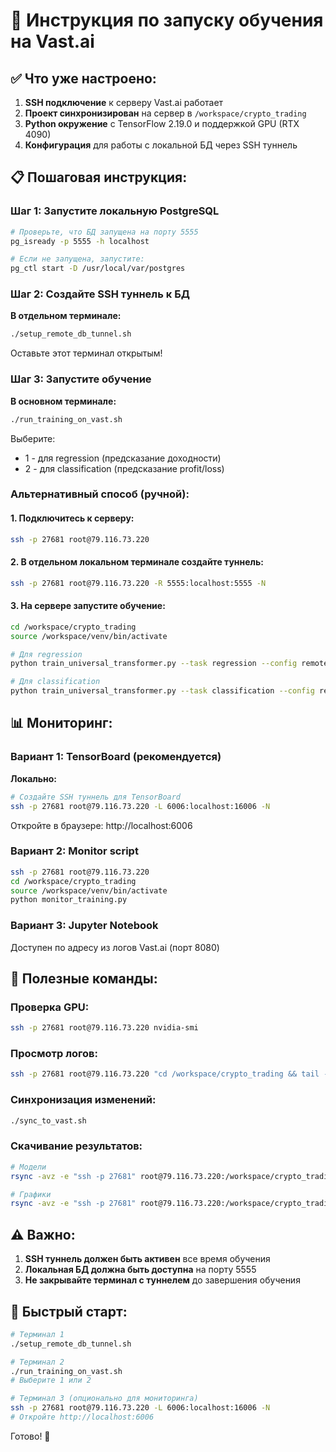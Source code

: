 # 🚀 Инструкция по запуску обучения на Vast.ai

## ✅ Что уже настроено:

1. **SSH подключение** к серверу Vast.ai работает
2. **Проект синхронизирован** на сервер в `/workspace/crypto_trading`
3. **Python окружение** с TensorFlow 2.19.0 и поддержкой GPU (RTX 4090)
4. **Конфигурация** для работы с локальной БД через SSH туннель

## 📋 Пошаговая инструкция:

### Шаг 1: Запустите локальную PostgreSQL
```bash
# Проверьте, что БД запущена на порту 5555
pg_isready -p 5555 -h localhost

# Если не запущена, запустите:
pg_ctl start -D /usr/local/var/postgres
```

### Шаг 2: Создайте SSH туннель к БД
**В отдельном терминале:**
```bash
./setup_remote_db_tunnel.sh
```
Оставьте этот терминал открытым!

### Шаг 3: Запустите обучение
**В основном терминале:**
```bash
./run_training_on_vast.sh
```
Выберите:
- 1 - для regression (предсказание доходности)
- 2 - для classification (предсказание profit/loss)

### Альтернативный способ (ручной):

#### 1. Подключитесь к серверу:
```bash
ssh -p 27681 root@79.116.73.220
```

#### 2. В отдельном локальном терминале создайте туннель:
```bash
ssh -p 27681 root@79.116.73.220 -R 5555:localhost:5555 -N
```

#### 3. На сервере запустите обучение:
```bash
cd /workspace/crypto_trading
source /workspace/venv/bin/activate

# Для regression
python train_universal_transformer.py --task regression --config remote_config.yaml

# Для classification
python train_universal_transformer.py --task classification --config remote_config.yaml
```

## 📊 Мониторинг:

### Вариант 1: TensorBoard (рекомендуется)
**Локально:**
```bash
# Создайте SSH туннель для TensorBoard
ssh -p 27681 root@79.116.73.220 -L 6006:localhost:16006 -N
```
Откройте в браузере: http://localhost:6006

### Вариант 2: Monitor script
```bash
ssh -p 27681 root@79.116.73.220
cd /workspace/crypto_trading
source /workspace/venv/bin/activate
python monitor_training.py
```

### Вариант 3: Jupyter Notebook
Доступен по адресу из логов Vast.ai (порт 8080)

## 🔧 Полезные команды:

### Проверка GPU:
```bash
ssh -p 27681 root@79.116.73.220 nvidia-smi
```

### Просмотр логов:
```bash
ssh -p 27681 root@79.116.73.220 "cd /workspace/crypto_trading && tail -f logs/training_*/training.log"
```

### Синхронизация изменений:
```bash
./sync_to_vast.sh
```

### Скачивание результатов:
```bash
# Модели
rsync -avz -e "ssh -p 27681" root@79.116.73.220:/workspace/crypto_trading/trained_model/ ./trained_model/

# Графики
rsync -avz -e "ssh -p 27681" root@79.116.73.220:/workspace/crypto_trading/logs/training_*/plots/ ./plots/
```

## ⚠️ Важно:

1. **SSH туннель должен быть активен** все время обучения
2. **Локальная БД должна быть доступна** на порту 5555
3. **Не закрывайте терминал с туннелем** до завершения обучения

## 🎯 Быстрый старт:

```bash
# Терминал 1
./setup_remote_db_tunnel.sh

# Терминал 2
./run_training_on_vast.sh
# Выберите 1 или 2

# Терминал 3 (опционально для мониторинга)
ssh -p 27681 root@79.116.73.220 -L 6006:localhost:16006 -N
# Откройте http://localhost:6006
```

Готово! 🚀